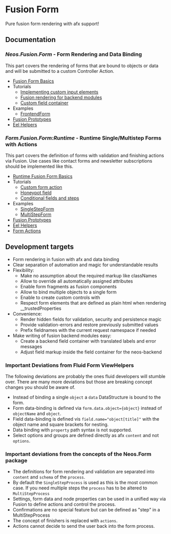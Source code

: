 # Fusion Form

Pure fusion form rendering with afx support!

## Documentation

### *Neos.Fusion.Form* - Form Rendering and Data Binding

This part covers the rendering of forms that are bound to objects or data and 
will be submitted to a custom Controller Action.

- [Fusion Form Basics](Documentation/FormBasics.md)
- Tutorials
  - [Implementing custom input elements](Documentation/Tutorials/CustomFields.md)
  - [Fusion rendering for backend modules](Documentation/Tutorials/FusionFormsInBackendModules.md)
  - [Custom field container](Documentation/Tutorials/CustomFieldContainer.md)
- Examples
  - [FrontendForm](Documentation/Examples/FrontendForm.md)
- [Fusion Prototypes](Documentation/FusionReference.rst)
- [Eel Helpers](Documentation/HelperReference.rst)

### *Form.Fusion.Form:Runtime* - Runtime Single/Multistep Forms with Actions

This part covers the definition of forms with validation and finishing actions
via Fusion. Use cases like contact forms and newsletter subscriptions should 
be implemented like this.   

- [Runtime Fusion Form Basics](Documentation/RuntimeFormBasics.md)
- Tutorials
  - [Custom form action](Documentation/Tutorials/CustomFormAction.md)
  - [Honeypot field](Documentation/Tutorials/HoneypotField.md)
  - [Conditional fields and steps](Documentation/Tutorials/ConditionalFieldsAndSteps.md)
- Examples
  - [SingleStepForm](Documentation/Examples/SingleStepForm.md)
  - [MultiStepForm](Documentation/Examples/MultiStepForm.md)
- [Fusion Prototypes](Documentation/FusionRuntimeReference.rst)
- [Eel Helpers](Documentation/RuntimeHelperReference.rst)
- [Form Actions](Documentation/RuntimeActionReference.rst)

## Development targets 

- Form rendering in fusion with afx and data binding 
- Clear separation of automation and magic for understandable results
- Flexibility:
  - Make no assumption about the required markup like classNames
  - Allow to override all automatically assigned attributes
  - Enable form fragments as fusion components 
  - Allow to bind multiple objects to a single form
  - Enable to create custom controls with  
  - Respect form elements that are defined as plain html when rendering __trustedProperties
- Convenience:
  - Render hidden fields for validation, security and persistence magic
  - Provide validation-errors and restore previously submitted values
  - Prefix fieldnames with the current request namespace if needed 
- Make writing of fusion backend modules easy:  
  - Create a backend field container with translated labels and error messages 
  - Adjust field markup inside the field container for the neos-backend
  
### Important Deviations from Fluid Form ViewHelpers

The following deviations are probably the ones fluid developers will 
stumble over. There are many more deviations but those are breaking 
concept changes you should be aware of.

- Instead of binding a single `object` a `data` DataStructure is bound to the form.
- Form data-binding is defined via `form.data.object={object}` instead of `objectName` and `object`.
- Field data-binding is defined vis `field.name="object[title]"` with the object name and square brackets for nesting.
- Data binding with `property` path syntax is not supported.
- Select options and groups are defined directly as afx `content` and not `options`.

### Important deviations from the concepts of the Neos.Form package 

- The definitions for form rendering and validation are separated into `content` and `schema` of the `process`.
- By default the `SingleStepProcess` is used as this is the most common case. If you need multiple steps the `process` has to be altered to `MultiStepProcess` 
- Settings, form data and node properties can be used in a unified way via Fusion to define actions and control the process.
- Confirmations are no special feature but can be defined as "step" in a MultiStepProcess   
- The concept of finishers is replaced with `actions`. 
- Actions cannot decide to send the user back into the form process. 








